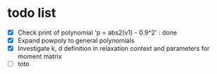 
todo list
=========

- [x] Check print of polynomial 'p = abs2(v1) - 0.9^2' : done
- [x] Expand powpoly to general polynomials
- [x] Investigate k, d definition in relaxation context and parameters for moment matrix
- [ ] toto